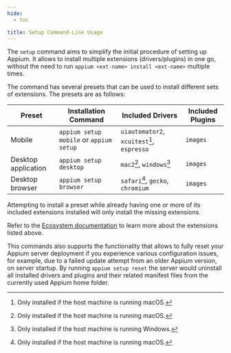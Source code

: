 ```yaml
---
hide:
  - toc

title: Setup Command-Line Usage
---
```


The `setup` command aims to simplify the initial procedure of setting up Appium. It allows to install
multiple extensions (drivers/plugins) in one go, without the need to run
`appium <ext-name> install <ext-name>` multiple times.

The command has several presets that can be used to install different sets of extensions.
The presets are as follows:

|Preset|Installation Command|Included Drivers|Included Plugins|
|--|--|--|--|
|Mobile|`appium setup mobile` or `appium setup`|`uiautomator2`, `xcuitest`[^1], `espresso`|`images`|
|Desktop application|`appium setup desktop`|`mac2`[^1], `windows`[^2]|`images`|
|Desktop browser|`appium setup browser`|`safari`[^1], `gecko`, `chromium`|`images`|

Attempting to install a preset while already having one or more of its included extensions installed
will only install the missing extensions.

Refer to the [Ecosystem documentation](../ecosystem/index.md) to learn more about the extensions
listed above.

This commands also supports the functionality that allows to fully reset your Appium server
deployment if you experience various configuration issues, for example, due to a failed update attempt from an older Appium version, on server startup.
By running `appium setup reset` the server would uninstall all installed drivers
and plugins and their related manifest files from the currently used Appium home folder.

[^1]: Only installed if the host machine is running macOS.
[^2]: Only installed if the host machine is running Windows.
